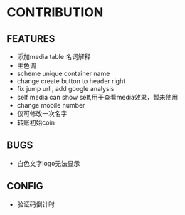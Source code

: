 # CONTRIBUTION


## FEATURES

- 添加media table 名词解释
- 主色调
- scheme unique container name
- change create button to header right
- fix jump url , add google analysis
- self media can show self,用于查看media效果，暂未使用
- change mobile number
- 仅可修改一次名字
- 转账初始coin

## BUGS
- 白色文字logo无法显示


## CONFIG

- 验证码倒计时

